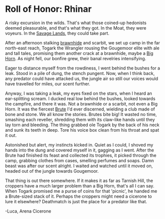 # Roll of Honor: Rhinar

A risky excursion in the wilds. That's what those coined-up hedonists deemed pleasurable, and that's what they got. In the Moat, they were voyeurs. In the [Savage Lands](../../regions/rathe/savage-lands/savage-lands.md), they could take part.

After an afternoon stalking [brawnhide](../../regions/rathe/savage-lands/bestiary-of-scarborough.md#brawnhide) and scarbit, we set up camp in the far north-east reach, Togark the Wrangler rousing the Gougemoor elite with ale and tall tales, promising them another crack at a brawnhide, maybe a [Big Horn](../../flavour/03-crucible-of-war.md#barraging-big-horn---cru010). As night fell, our bonfire grew, their banal revelries intensifying.

Eager to distance myself from the rowdiness, I went behind the bushes for a leak. Stood in a pile of dung, the stench pungent. Now, when I think back, any predator could have attacked us, the jungle air so still our voices would have travelled for miles, our scent further.

Anyway, I was taking a leak, my eyes fixed on the stars, when I heard an ear-splitting scream. I ducked real low behind the bushes, looked towards the campfire, and there it was. Not a brawnhide or a scarbit, not even a Big Horn. It was the fiercest [Brute](../../regions/rathe/savage-lands/call-of-adventure.md#brutes) I'd ever discerned, wielding a club made of bone and stone. We all know the stories. Brutes bite big! It wasted no time, smashing each reveller, shredding them with its claw-like hands until they lay torn and bleeding. The thing grabbed ole Togark by the back of his neck and sunk its teeth in deep. Tore his voice box clean from his throat and spat it out.

Astonished but alert, my instincts kicked in. Quiet as I could, I shoved my hands into the dung and covered myself in it, gagging as I went. After the Brute had finished its feast and collected its trophies, it picked through the camp, grabbing clothes from cases, smelling perfumes and soaps. Damn beast was after our scent alright. I waited and watched until it moved on, headed out of the jungle towards Gougemoor.

That thing is out there somewhere. If it makes it as far as Tarnish Hill, the croppers have a much larger problem than a Big Horn, that's all I can say. When Togark promised me a purse of coins for that 'picnic', he handed me a Brute-sized stack of it. Perhaps the croppers might need a cicerone to lure it elsewhere? Deathmatch is just the place for a predator like that.

-Luca, Arena Cicerone
